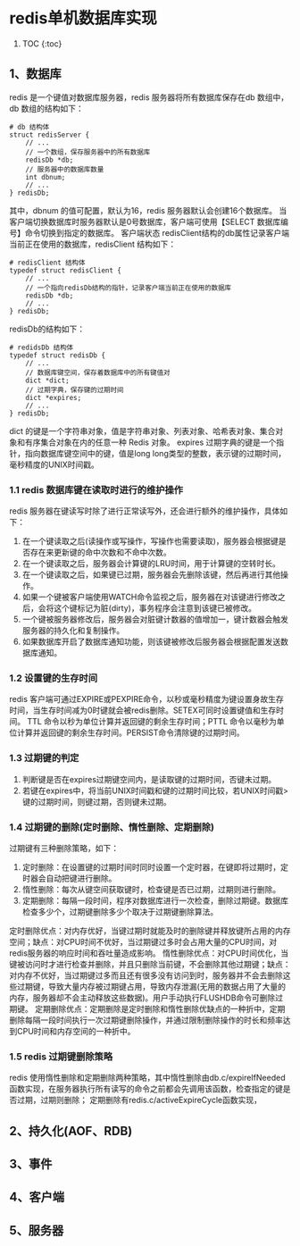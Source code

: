 # redis单机数据库实现
1. TOC
{:toc}
## 1、数据库
redis 是一个键值对数据库服务器，redis 服务器将所有数据库保存在db 数组中，db 数组的结构如下：

    # db 结构体
    struct redisServer {
        // ...
        // 一个数组，保存服务器中的所有数据库
        redisDb *db;
        // 服务器中的数据库数量
        int dbnum;
        // ...
    } redisDb;
    
其中，dbnum 的值可配置，默认为16，redis 服务器默认会创建16个数据库。
当客户端切换数据库时服务器默认是0号数据库，客户端可使用【SELECT 数据库编号】命令切换到指定的数据库。 
客户端状态 redisClient结构的db属性记录客户端当前正在使用的数据库，redisClient 结构如下：

    # redisClient 结构体
    typedef struct redisClient {
        // ...
        // 一个指向redisDb结构的指针，记录客户端当前正在使用的数据库
        redisDb *db;
        // ...
    } redisDb;

redisDb的结构如下：

    # redidsDb 结构体
    typedef struct redisDb {
        // ...
        // 数据库键空间，保存着数据库中的所有键值对
        dict *dict;
        // 过期字典，保存键的过期时间
        dict *expires;
        // ...
    } redisDb;
    
dict 的键是一个字符串对象，值是字符串对象、列表对象、哈希表对象、集合对象和有序集合对象在内的任意一种 Redis 对象。
expires 过期字典的键是一个指针，指向数据库键空间中的键，值是long long类型的整数，表示键的过期时间，毫秒精度的UNIX时间戳。

### 1.1 redis 数据库键在读取时进行的维护操作
redis 服务器在键读写时除了进行正常读写外，还会进行额外的维护操作，具体如下：

1. 在一个键读取之后(读操作或写操作，写操作也需要读取)，服务器会根据键是否存在来更新键的命中次数和不命中次数。
2. 在一个键读取之后，服务器会计算键的LRU时间，用于计算键的空转时长。
3. 在一个键读取之后，如果键已过期，服务器会先删除该键，然后再进行其他操作。
4. 如果一个键被客户端使用WATCH命令监视之后，服务器在对该键进行修改之后，会将这个键标记为脏(dirty)，事务程序会注意到该键已被修改。
5. 一个键被服务器修改后，服务器会对脏键计数器的值增加一，键计数器会触发服务器的持久化和复制操作。
6. 如果数据库开启了数据库通知功能，则该键被修改后服务器会根据配置发送数据库通知。

### 1.2 设置键的生存时间
redis 客户端可通过EXPIRE或PEXPIRE命令，以秒或毫秒精度为键设置身故生存时间，当生存时间减为0时键就会被redis删除。SETEX可同时设置键值和生存时间。
TTL 命令以秒为单位计算并返回键的剩余生存时间；PTTL 命令以毫秒为单位计算并返回键的剩余生存时间。PERSIST命令清除键的过期时间。
### 1.3 过期键的判定

1. 判断键是否在expires过期键空间内，是读取键的过期时间，否键未过期。
2. 若键在expires中，将当前UNIX时间戳和键的过期时间比较，若UNIX时间戳>键的过期时间，则键过期，否则键未过期。

### 1.4 过期键的删除(定时删除、惰性删除、定期删除)
过期键有三种删除策略，如下：

1. 定时删除：在设置键的过期时间时同时设置一个定时器，在键即将过期时，定时器会自动把键进行删除。
2. 惰性删除：每次从键空间获取键时，检查键是否已过期，过期则进行删除。
3. 定期删除：每隔一段时间，程序对数据库进行一次检查，删除过期键。数据库检查多少个，过期键删除多少个取决于过期键删除算法。

定时删除优点：对内存优好，当键过期时就能及时的删除键并释放键所占用的内存空间；缺点：对CPU时间不优好，当过期键过多时会占用大量的CPU时间，对redis服务器的响应时间和吞吐量造成影响。
惰性删除优点：对CPU时间优化，当键被访问时才进行检查并删除，并且只删除当前键，不会删除其他过期键；缺点：对内存不优好，当过期键过多而且还有很多没有访问到时，服务器并不会去删除这些过期键，导致大量内存被过期键占用，导致内存泄漏(无用的数据占用了大量的内存，服务器却不会主动释放这些数据)。用户手动执行FLUSHDB命令可删除过期键。
定期删除优点：定期删除是定时删除和惰性删除优缺点的一种折中，定期删除每隔一段时间执行一次过期键删除操作，并通过限制删除操作的时长和频率达到CPU时间和内存空间的一种折中。

### 1.5 redis 过期键删除策略
redis 使用惰性删除和定期删除两种策略，其中惰性删除由db.c/expireIfNeeded函数实现，在服务器执行所有读写的命令之前都会先调用该函数，检查指定的键是否过期，过期则删除；
定期删除有redis.c/activeExpireCycle函数实现，

## 2、持久化(AOF、RDB)

## 3、事件

## 4、客户端

## 5、服务器
